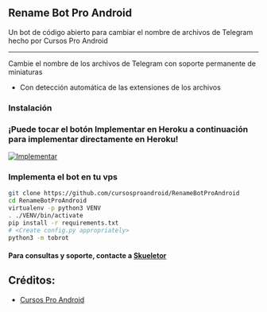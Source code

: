 ## Rename Bot Pro Android

Un bot de código abierto para cambiar el nombre de archivos de Telegram hecho por Cursos Pro Android

---
Cambie el nombre de los archivos de Telegram con soporte permanente de miniaturas

* Con detección automática de las extensiones de los archivos


### Instalación


### ¡Puede tocar el botón Implementar en Heroku a continuación para implementar directamente en Heroku!
[![Implementar](https://www.herokucdn.com/deploy/button.svg)](https://heroku.com/deploy?template=https://github.com/cursosproandroid/RenameBotProAndroid)

### Implementa el bot en tu vps
```sh
git clone https://github.com/cursosproandroid/RenameBotProAndroid
cd RenameBotProAndroid
virtualenv -p python3 VENV
. ./VENV/bin/activate
pip install -r requirements.txt
# <Create config.py appropriately>
python3 -m tobrot
```


#### Para consultas y soporte, contacte a [Skueletor](https://telegram.dog/DKzippO)

## Créditos:

* [Cursos Pro Android](https://t.me/joinchat/VDY6seEnkeKdZNRM) 
